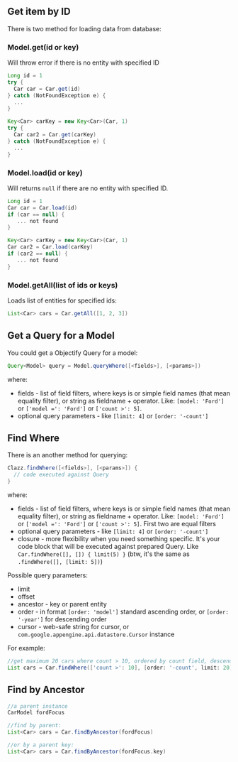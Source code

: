 Get item by ID
--------------

There is two method for loading data from database:

### Model.get(id or key)

Will throw error if there is no entity with specified ID

```groovy
Long id = 1
try {
  Car car = Car.get(id)
} catch (NotFoundException e) {
  ...
}

Key<Car> carKey = new Key<Car>(Car, 1)
try {
  Car car2 = Car.get(carKey)
} catch (NotFoundException e) {
  ...
}
```

### Model.load(id or key)

Will returns `null` if there are no entity with specified ID.

```groovy
Long id = 1
Car car = Car.load(id)
if (car == null) {
   ... not found
}

Key<Car> carKey = new Key<Car>(Car, 1)
Car car2 = Car.load(carKey)
if (car2 == null) {
   ... not found
}
```

### Model.getAll(list of ids or keys)

Loads list of entities for specified ids:

```groovy
List<Car> cars = Car.getAll([1, 2, 3])
```

Get a Query for a Model
-----------------------

You could get a Objectify Query for a model:

```groovy
Query<Model> query = Model.queryWhere([<fields>], [<params>])
```

where:

 * fields - list of field filters, where keys is or simple field names (that mean equality filter), or string
    as fieldname + operator. Like: `[model: 'Ford']` or `['model =': 'Ford']` or `['count >': 5]`.
 * optional query parameters - like `[limit: 4]` or `[order: '-count']`


Find Where
----------

There is an another method for querying:

```groovy
Clazz.findWhere([<fields>], [<params>]) {
  // code executed against Query
}
```

where:

 * fields - list of field filters, where keys is or simple field names (that mean equality filter), or string
    as fieldname + operator. Like: `[model: 'Ford']` or `['model =': 'Ford']` or `['count >': 5]`. First two are
    equal filters
 * optional query parameters - like `[limit: 4]` or `[order: '-count']`
 * closure - more flexibility when you need something specific. It's your code block that will be executed against
    prepared Query. Like `Car.findWhere([], []) { limit(5) }` (btw, it's the same as `.findWhere([], [limit: 5])`)

Possible query parameters:
 * limit
 * offset
 * ancestor - key or parent entity
 * order - in format `[order: 'model']` standard ascending order, or `[order: '-year']` for descending order
 * cursor - web-safe string for cursor, or `com.google.appengine.api.datastore.Cursor` instance

For example:

```groovy
//get maximum 20 cars where count > 10, ordered by count field, descending
List cars = Car.findWhere(['count >': 10], [order: '-count', limit: 20])
```

Find by Ancestor
----------------

```groovy
//a parent instance
CarModel fordFocus

//find by parent:
List<Car> cars = Car.findByAncestor(fordFocus)

//or by a parent key:
List<Car> cars = Car.findByAncestor(fordFocus.key)
```